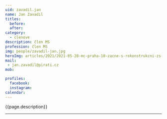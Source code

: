 ```yaml
---
uid: zavadil.jan
name: Jan Zavadil
titles:
  before: 
  after:
category:
  - clenove
description: člen MS
profession: člen MS
img: people/zavadil-jan.jpg
heroImg: articles/2021/2021-05-28-mc-praha-10-zacne-s-rekonstrukcni-zs-v-olsinach.jpg
mail:
 - jan.zavadil@pirati.cz
mob:

profiles:
  facebook: 
  instagram: 
calendar: 
---
```


{{page.description}}

---

